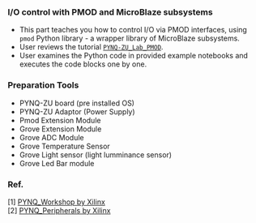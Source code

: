 ### I/O control with PMOD and MicroBlaze subsystems
- This part teaches you how to control I/O via PMOD interfaces, using `pmod` Python library - a wrapper library of MicroBlaze subsystems.
- User reviews the tutorial [`PYNQ-ZU_Lab_PMOD`](PYNQ-ZU_Lab_PMOD.pdf).
- User examines the Python code in provided example notebooks and executes the code blocks one by one.

### Preparation Tools
- PYNQ-ZU board (pre installed OS)
- PYNQ-ZU Adaptor (Power Supply)
- Pmod Extension Module
- Grove Extension Module
- Grove ADC Module
- Grove Temperature Sensor
- Grove Light sensor (light lumminance sensor)
- Grove Led Bar module

### Ref.
[1] [PYNQ_Workshop by Xilinx](https://github.com/Xilinx/PYNQ_Workshop)  
[2] [PYNQ_Peripherals by Xilinx ](https://github.com/Xilinx/PYNQ_Peripherals)
